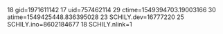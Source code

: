 18 gid=1971611142
17 uid=757462114
29 ctime=1549394703.19003166
30 atime=1549425448.836395028
23 SCHILY.dev=16777220
25 SCHILY.ino=8602184677
18 SCHILY.nlink=1
